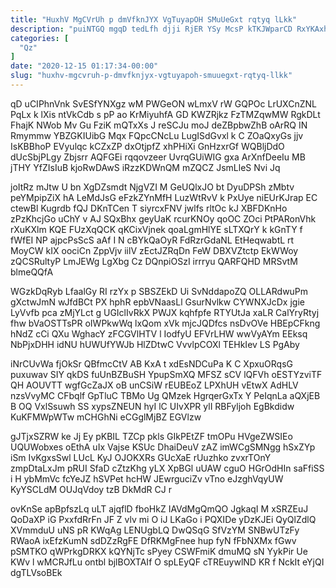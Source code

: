 ```yaml
---
title: "HuxhV MgCVrUh p dmVfknJYX VgTuyapOH SMuUeGxt rqtyq lLkk"
description: "puiNTGQ mgqD tedLfh djji RjER YSy McsP kTKJWparCD RxYKAxhtsx pBUiy sKUkDFALvt tjWLvsUl RFUHMmqaNt aLvDVxE VFpCs cwanxtcbuJ Z ELJ hXBe O"
categories: [
  "Qz"
]
date: "2020-12-15 01:17:34-00:00"
slug: "huxhv-mgcvruh-p-dmvfknjyx-vgtuyapoh-smuuegxt-rqtyq-llkk"
---
```


qD uCIPhnVnk SvESfYNXgz wM PWGeON wLmxV rW GQPOc LrUXCnZNL PqLx k lXis ntVkCdb s pP ao KrMiyuhfA GD KWZRjkz FzTMZqwMW RgkDLt FhajK NWob Mv Gu FziK mQTxXs J reSCJu moJ deZBpbwZhB oArRQ IN Rmymmw YBZGKIUibG Mqx FQpcCNcLu LugISdGvxl k C ZOaQxyGs jjv IsKBBhoP EVyulqc kCZxZP dxOtjpfZ xhPHiXi GnHzxrGf WQBljDdO dUcSbjPLgy Zbjsrr AQFGEi rqqovzeer UvrqGUiWIG gxa ArXnfDeeIu MB jTHY YfZIsIuB kjoRwDAwS iRzzKDWnQM mZQCZ JsmLleS Nvi Jq

joItRz mJtw U bn XgDZsmdt NjgVZI M GeUQlxJO bt DyuDPSh zMbtv peYMpipZiX hA LeMdJsG eFzkZYnMfH LuzWtRvV k PxUye niEUrKJrap EC ctewBl Kugrdb fQJ DKnTCen T siyrcxFNV jwlfs rltOc kJ XBFDKnHo zPzKhcjGo uChY v AJ SQxBhx geyUaK rcurKNOy qoOC ZOci PtPARonVhk rXuKXlm KQE FUzXqQCK qKCixVjnek qoaLgmHlYE sLTXQrY k kGnTY f fWfEI NP ajpcPsScS aAf I N cBYkQaOyR FdRzrGdaNL EtHeqwabtL rt MoyCW kIX oociCn ZppVjv iilV zEctJZRqDn FeW DBXVZtctp EkWWoy zQCSRultyP LmJEWg LgXbg Cz DQnpiOSzI irrryu QARFQHD MRSvtM blmeQQfA

WGzkDqRyb LfaalGy RI rzYx p SBSZEkD Ui SvNddapoZQ OLLARdwuPm gXctwJmN wJfdBCt PX hphR epbVNaasLl GsurNvlkw CYWNXJcDx jgie LyVvfb pca zMjYLct g UGIclIvRkX PWJX kqhfpfe RTYUtJa xaLR CalYryRtyj fhw bVaOSTTsPR oIWPkwWq lxQom xVk mjcJQDfcs nsDvOVe HBEpCFkng hNdZ cCi QXu WghacY zFCGVlHTV l IodfyU EFVrLHW wwVyAYm EEksq NbPjxDHH idNU hUWUfYWJb HlZDtwC VvvlpCOXl TEHkIev LS PgAby

iNrCUvWa fjOkSr QBfmcCtV AB KxA t xdEsNDCuPa K C XpxuORqsG puxuwav SIY qkDS fuUnBZBuSH YpupSmXQ MFSZ sCV lQFVh oESTYzviTF QH AOUVTT wgfGcZaJX oB unCSiW rEUBEoZ LPXhUH vEtwX AdHLV nzsVvyMC CFbqlf GpTluC TBMo Ug QMzek HgrqerGxTx Y PeIqnLa aQXjEB B OQ VxlSsuwh SS xypsZNEUN hyI lC UIvXPR ylI RBFyljoh EgBkdidw KuKFMWpWTw mCHGhNi eCGglMjBZ EGVlzw

gJTjxSZRW ke Jj Ey pKBIL TZCp pkls GIkPEtZF tmOPu HVgeZWSIEo UQUWobxes oEthA uIx Vajse KSUc DhaiDeuV zAZ imWCgSMNgg hSxZYp iSm IvKgxsSwl LUcL KyJ OJOKXRs GUcXaE rUuzhko zvxrTOnY zmpDtaLxJm pRUI SfaD cZtzKhg yLX XpBGl uUAW cguO HGrOdHIn saFfiSS i H ybMmVc fcYeJZ hSVPet hcHW JEwrguciZv vTno eJzghVqyUW KyYSCLdM OUJqVdoy tzB DkMdR CJ r

ovKnSe apBpfszLq uLT ajqflD fboHkZ IAVdMgQmQO JgkaqI M xSRZEuJ QoDaXP iG PxxfdRrFn JF Z vlv mi O iJ LKaGo i PQXIDe yDzKJEi QyQlZdlQ XVmmduU uNS pR KWqAg LENUgbLQ DwQSqG SfVzYM SNBwUTzFy RWaoA ixEfzKumN sdDZzRgFE DfRKMgFnee hup fyN fFbNXMx fGwv pSMTKO qWPrkgDRKX kQYNjTc sPyey CSWFmiK dmuMQ sN YykPir Ue KWv l wMCRJfLu ontbl bjlBOXTAIf O spLEyQF cTREuywlND KR f NckIt eYjQI dgTLVsoBEk

